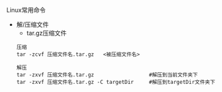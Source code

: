 Linux常用命令
- 解/压缩文件
	- tar.gz压缩文件
	```shell
    压缩
    tar -zcvf 压缩文件名.tar.gz   <被压缩文件名>
    
    解压
    tar -zxvf 压缩文件名.tar.gz                  #解压到当前文件夹下
    tar -zxvf 压缩文件名.tar.gz -C targetDir	    #解压到targetDir文件夹下
    ```
